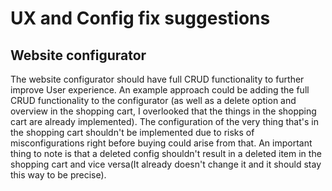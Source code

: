 # UX and Config fix suggestions

## Website configurator

The website configurator should have full CRUD functionality to further improve User experience.
An example approach could be adding the full CRUD functionality to the configurator (as well as a delete option and overview in the shopping cart, I overlooked that the things in the shopping cart are already implemented). The configuration of the very thing that's in the shopping cart shouldn't be implemented due to risks of misconfigurations right before buying could arise from that. An important thing to note is that a deleted config shouldn't result in a deleted item in the shopping cart and vice versa(It already doesn't change it and it should stay this way to be precise).
